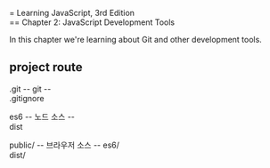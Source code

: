 = Learning JavaScript, 3rd Edition  
== Chapter 2: JavaScript Development Tools  
  
In this chapter we're learning about Git and other
development tools.

## project route
.git        -- git --  
.gitignore
  
es6 -- 노드 소스 --  
dist   
  
public/  -- 브라우저 소스 --
es6/  
dist/  